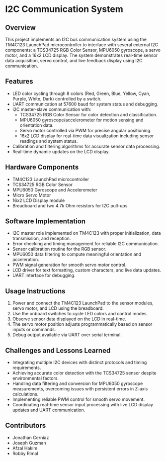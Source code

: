 # I2C Communication System

## Overview
This project implements an I2C bus communication system using the TM4C123 LaunchPad microcontroller to interface with several external I2C components: a TCS34725 RGB Color Sensor, MPU6050 gyroscope, a servo motor, and a 16x2 LCD display. The system demonstrates real-time sensor data acquisition, servo control, and live feedback display using I2C communication.

## Features
- LED color cycling through 8 colors (Red, Green, Blue, Yellow, Cyan, Purple, White, Dark) controlled by a switch.
- UART communication at 57600 baud for system status and debugging.
- I2C master-slave communication with:
  - TCS34725 RGB Color Sensor for color detection and classification.
  - MPU6050 gyroscope/accelerometer for motion sensing and orientation data.
  - Servo motor controlled via PWM for precise angular positioning.
  - 16x2 LCD display for real-time data visualization including sensor readings and system status.
- Calibration and filtering algorithms for accurate sensor data processing.
- Real-time dynamic updates on the LCD display.

## Hardware Components
- TM4C123 LaunchPad microcontroller
- TCS34725 RGB Color Sensor
- MPU6050 Gyroscope and Accelerometer
- Micro Servo Motor
- 16x2 LCD Display module
- Breadboard and two 4.7k Ohm resistors for I2C pull-ups

## Software Implementation
- I2C master role implemented on TM4C123 with proper initialization, data transmission, and reception.
- Error checking and timing management for reliable I2C communication.
- Sensor calibration routine for the RGB sensor.
- MPU6050 data filtering to compute meaningful orientation and acceleration.
- PWM signal generation for smooth servo motor control.
- LCD driver for text formatting, custom characters, and live data updates.
- UART interface for debugging.

## Usage Instructions
1. Power and connect the TM4C123 LaunchPad to the sensor modules, servo motor, and LCD using the breadboard.
2. Use the onboard switches to cycle LED colors and control modes.
3. Observe sensor data displayed on the LCD in real-time.
4. The servo motor position adjusts programmatically based on sensor inputs or commands.
5. Debug output available via UART over serial terminal.

## Challenges and Lessons Learned
- Integrating multiple I2C devices with distinct protocols and timing requirements.
- Achieving accurate color detection with the TCS34725 sensor despite environmental factors.
- Handling data filtering and conversion for MPU6050 gyroscope measurements, overcoming issues with persistent errors in Z-axis calculations.
- Implementing reliable PWM control for smooth servo movement.
- Coordinating real-time sensor input processing with live LCD display updates and UART communication.

## Contributors
- Jonathan Cerniaz
- Joseph Guzman
- Afzal Hakim
- Robby Rimal

